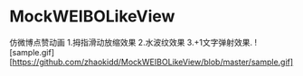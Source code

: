 # MockWEIBOLikeView
仿微博点赞动画
1.拇指滑动放缩效果
2.水波纹效果
3.+1文字弹射效果.
![sample.gif][https://github.com/zhaokidd/MockWEIBOLikeView/blob/master/sample.gif]